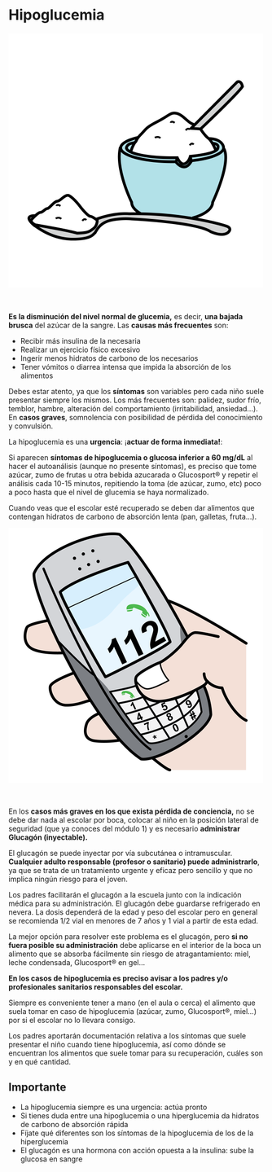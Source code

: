 # Hipoglucemia


![Fig.3.31. Azúcar. Sergio Palao. ARASAAC. Licencia CC BY-NC-SA](img/M3_31.png)


  

**Es la disminución del nivel normal de glucemia,** es decir, **una bajada brusca** del azúcar de la sangre. Las **causas más frecuentes** son:

*   Recibir más insulina de la necesaria
*   Realizar un ejercicio físico excesivo
*   Ingerir menos hidratos de carbono de los necesarios
*   Tener vómitos o diarrea intensa que impida la absorción de los alimentos

Debes estar atento, ya que los **síntomas** son variables pero cada niño suele presentar siempre los mismos. Los más frecuentes son: palidez, sudor frío, temblor, hambre, alteración del comportamiento (irritabilidad, ansiedad...). En **casos graves**, somnolencia con posibilidad de pérdida del conocimiento y convulsión.

La hipoglucemia es una **urgencia**: ¡**actuar de forma inmediata!**:

Si aparecen **síntomas de hipoglucemia o glucosa inferior a 60 mg/dL** al hacer el autoanálisis (aunque no presente síntomas), es preciso que tome azúcar, zumo de frutas u otra bebida azucarada o Glucosport® y repetir el análisis cada 10-15 minutos, repitiendo la toma (de azúcar, zumo, etc) poco a poco hasta que el nivel de glucemia se haya normalizado.

Cuando veas que el escolar esté recuperado se deben dar alimentos que contengan hidratos de carbono de absorción lenta (pan, galletas, fruta…).


![Fig.3.32. Urgencias. Sergio Palao. ARASAAC. Licencia CC BY-NC-SA](img/M3_32.png)


 

En los **casos más graves en los que exista pérdida de conciencia,** no se debe dar nada al escolar por boca, colocar al niño en la posición lateral de seguridad (que ya conoces del módulo 1) y es necesario **administrar Glucagón (inyectable).**

El glucagón se puede inyectar por vía subcutánea o intramuscular. **Cualquier adulto responsable (profesor o sanitario) puede administrarlo**, ya que se trata de un tratamiento urgente y eficaz pero sencillo y que no implica ningún riesgo para el joven.

Los padres facilitarán el glucagón a la escuela junto con la indicación médica para su administración. El glucagón debe guardarse refrigerado en nevera. La dosis dependerá de la edad y peso del escolar pero en general se recomienda 1/2 vial en menores de 7 años y 1 vial a partir de esta edad.

La mejor opción para resolver este problema es el glucagón, pero **si no fuera posible su administración** debe aplicarse en el interior de la boca un alimento que se absorba fácilmente sin riesgo de atragantamiento: miel, leche condensada, Glucosport® en gel…

**En los casos de hipoglucemia es preciso avisar a los padres y/o profesionales sanitarios responsables del escolar.**

Siempre es conveniente tener a mano (en el aula o cerca) el alimento que suela tomar en caso de hipoglucemia (azúcar, zumo, Glucosport®, miel…) por si el escolar no lo llevara consigo.

Los padres aportarán documentación relativa a los síntomas que suele presentar el niño cuando tiene hipoglucemia, así como dónde se encuentran los alimentos que suele tomar para su recuperación, cuáles son y en qué cantidad.

## Importante

*   La hipoglucemia siempre es una urgencia: actúa pronto
*   Si tienes duda entre una hipoglucemia o una hiperglucemia da hidratos de carbono de absorción rápida
*   Fíjate qué diferentes son los síntomas de la hipoglucemia de los de la hiperglucemia
*   El glucagón es una hormona con acción opuesta a la insulina: sube la glucosa en sangre


